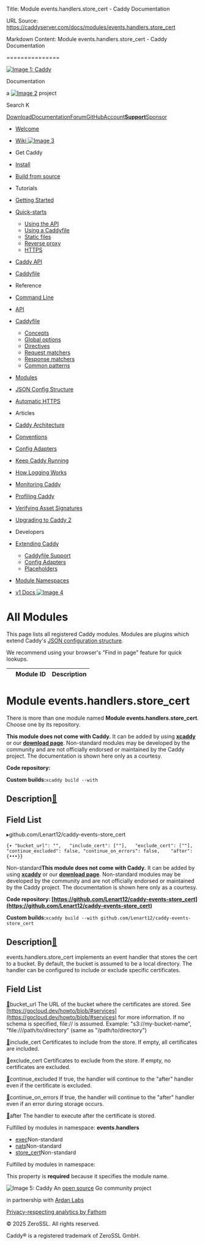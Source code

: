 Title: Module events.handlers.store_cert - Caddy Documentation

URL Source: https://caddyserver.com/docs/modules/events.handlers.store_cert

Markdown Content:
Module events.handlers.store_cert - Caddy Documentation

===============

[![Image 1: Caddy](https://caddyserver.com/old/resources/images/caddy-logo.svg)](https://caddyserver.com/)

Documentation

 a [![Image 2](https://caddyserver.com/old/resources/images/zerossl-logo.svg)](https://zerossl.com/) project 

Search K

[Download](https://caddyserver.com/download)[Documentation](https://caddyserver.com/docs/)[Forum](https://caddy.community/)[GitHub](https://github.com/caddyserver/caddy)[Account](https://caddyserver.com/account/)[**Support**](https://caddyserver.com/support)[Sponsor](https://caddyserver.com/sponsor)
*   [Welcome](https://caddyserver.com/docs/)
*   [Wiki ![Image 3](https://caddyserver.com/old/resources/images/external-link.svg)](https://caddy.community/c/wiki/13)
*   Get Caddy
*   [Install](https://caddyserver.com/docs/install)
*   [Build from source](https://caddyserver.com/docs/build)
*   Tutorials
*   [Getting Started](https://caddyserver.com/docs/getting-started)
*   [Quick-starts](https://caddyserver.com/docs/quick-starts)
    *   [Using the API](https://caddyserver.com/docs/quick-starts/api)
    *   [Using a Caddyfile](https://caddyserver.com/docs/quick-starts/caddyfile)
    *   [Static files](https://caddyserver.com/docs/quick-starts/static-files)
    *   [Reverse proxy](https://caddyserver.com/docs/quick-starts/reverse-proxy)
    *   [HTTPS](https://caddyserver.com/docs/quick-starts/https)

*   [Caddy API](https://caddyserver.com/docs/api-tutorial)
*   [Caddyfile](https://caddyserver.com/docs/caddyfile-tutorial)
*   Reference
*   [Command Line](https://caddyserver.com/docs/command-line)
*   [API](https://caddyserver.com/docs/api)
*   [Caddyfile](https://caddyserver.com/docs/caddyfile)
    *   [Concepts](https://caddyserver.com/docs/caddyfile/concepts)
    *   [Global options](https://caddyserver.com/docs/caddyfile/options)
    *   [Directives](https://caddyserver.com/docs/caddyfile/directives)
    *   [Request matchers](https://caddyserver.com/docs/caddyfile/matchers)
    *   [Response matchers](https://caddyserver.com/docs/caddyfile/response-matchers)
    *   [Common patterns](https://caddyserver.com/docs/caddyfile/patterns)

*   [Modules](https://caddyserver.com/docs/modules/)
*   [JSON Config Structure](https://caddyserver.com/docs/json/)
*   [Automatic HTTPS](https://caddyserver.com/docs/automatic-https)
*   Articles
*   [Caddy Architecture](https://caddyserver.com/docs/architecture)
*   [Conventions](https://caddyserver.com/docs/conventions)
*   [Config Adapters](https://caddyserver.com/docs/config-adapters)
*   [Keep Caddy Running](https://caddyserver.com/docs/running)
*   [How Logging Works](https://caddyserver.com/docs/logging)
*   [Monitoring Caddy](https://caddyserver.com/docs/metrics)
*   [Profiling Caddy](https://caddyserver.com/docs/profiling)
*   [Verifying Asset Signatures](https://caddyserver.com/docs/signature-verification)
*   [Upgrading to Caddy 2](https://caddyserver.com/docs/v2-upgrade)
*   Developers
*   [Extending Caddy](https://caddyserver.com/docs/extending-caddy)
    *   [Caddyfile Support](https://caddyserver.com/docs/extending-caddy/caddyfile)
    *   [Config Adapters](https://caddyserver.com/docs/extending-caddy/config-adapters)
    *   [Placeholders](https://caddyserver.com/docs/extending-caddy/placeholders)

*   [Module Namespaces](https://caddyserver.com/docs/extending-caddy/namespaces)

*   [v1 Docs ![Image 4](https://caddyserver.com/old/resources/images/external-link.svg)](https://caddyserver.com/caddy-v1-docs-archive.tar.gz)

All Modules
===========

This page lists all registered Caddy modules. Modules are plugins which extend Caddy's [JSON configuration structure](https://caddyserver.com/docs/json/).

We recommend using your browser's "Find in page" feature for quick lookups.

|  | Module ID | Description |
| --- | --- | --- |

Module events.handlers.store_cert
=================================

 There is more than one module named **Module events.handlers.store_cert**. Choose one by its repository. 

**This module does not come with Caddy.** It can be added by using **[xcaddy](https://caddyserver.com/docs/build#xcaddy)** or our **[download page](https://caddyserver.com/download)**. Non-standard modules may be developed by the community and are not officially endorsed or maintained by the Caddy project. The documentation is shown here only as a courtesy. 

**Code repository: [](javascript:)**

**Custom builds:**`xcaddy build --with`

Description[🔗](https://caddyserver.com/docs/modules/events.handlers.store_cert#docs "Direct link")
---------------------------------------------------------------------------------------------------

Field List
----------

▸github.com/Lenart12/caddy-events-store_cert

`{▾	"bucket_url": "",	"include_cert": [""],	"exclude_cert": [""],	"continue_excluded": false,	"continue_on_errors": false,	"after": {•••}}`

Non-standard**This module does not come with Caddy.** It can be added by using **[xcaddy](https://caddyserver.com/docs/build#xcaddy)** or our **[download page](https://caddyserver.com/download)**. Non-standard modules may be developed by the community and are not officially endorsed or maintained by the Caddy project. The documentation is shown here only as a courtesy. 

**Code repository: [https://github.com/Lenart12/caddy-events-store_cert](https://github.com/Lenart12/caddy-events-store_cert)**

**Custom builds:**`xcaddy build --with github.com/Lenart12/caddy-events-store_cert`

Description[🔗](https://caddyserver.com/docs/modules/events.handlers.store_cert#docs "Direct link")
---------------------------------------------------------------------------------------------------

events.handlers.store_cert implements an event handler that stores the cert to a bucket. By default, the bucket is assumed to be a local directory. The handler can be configured to include or exclude specific certificates.

Field List
----------

[🔗](https://caddyserver.com/docs/modules/events.handlers.store_cert#bucket_url)bucket_url
The URL of the bucket where the certificates are stored. See [https://gocloud.dev/howto/blob/#services](https://gocloud.dev/howto/blob/#services) for more information. If no schema is specified, file:// is assumed. Example: "s3://my-bucket-name", "file:///path/to/directory" (same as "/path/to/directory")

[🔗](https://caddyserver.com/docs/modules/events.handlers.store_cert#include_cert)include_cert
Certificates to include from the store. If empty, all certificates are included.

[🔗](https://caddyserver.com/docs/modules/events.handlers.store_cert#exclude_cert)exclude_cert
Certificates to exclude from the store. If empty, no certificates are excluded.

[🔗](https://caddyserver.com/docs/modules/events.handlers.store_cert#continue_excluded)continue_excluded
If true, the handler will continue to the "after" handler even if the certificate is excluded.

[🔗](https://caddyserver.com/docs/modules/events.handlers.store_cert#continue_on_errors)continue_on_errors
If true, the handler will continue to the "after" handler even if an error during storage occurs.

[🔗](https://caddyserver.com/docs/modules/events.handlers.store_cert#after)after
The handler to execute after the certificate is stored.

Fulfilled by modules in namespace: **events.handlers**

*   [exec](https://caddyserver.com/docs/modules/events.handlers.exec)Non-standard
*   [nats](https://caddyserver.com/docs/modules/events.handlers.nats)Non-standard
*   [store_cert](https://caddyserver.com/docs/modules/events.handlers.store_cert)Non-standard

Fulfilled by modules in namespace:

This property is **required** because it specifies the module name.

![Image 5: Caddy](https://caddyserver.com/old/resources/images/caddy-logo.svg) An [open source](https://github.com/caddyserver/caddy) Go community project 

 in partnership with [Ardan Labs](https://www.ardanlabs.com/)

[Privacy-respecting analytics by Fathom](https://usefathom.com/ref/AUKNWU)

 © 2025 ZeroSSL. All rights reserved. 

 Caddy® is a registered trademark of ZeroSSL GmbH.
